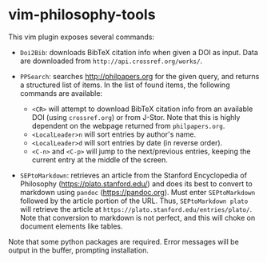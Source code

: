 # vim-philosophy-tools

This vim plugin exposes several commands:

- `Doi2Bib`: downloads BibTeX citation info when given a DOI as input. Data are
  downloaded from `http://api.crossref.org/works/`.

- `PPSearch`: searches <http://philpapers.org> for the given query, and returns
  a structured list of items. In the list of found items, the following
  commands are available:
    - `<CR>` will attempt to download BibTeX citation info from an available
      DOI (using `crossref.org`) or from J-Stor. Note that this is highly
      dependent on the webpage returned from `philpapers.org`.
    - `<LocalLeader>n` will sort entries by author's name.
    - `<LocalLeader>d` will sort entries by date (in reverse order).
    - `<C-n>` and `<C-p>` will jump to the next/previous entries, keeping the
      current entry at the middle of the screen.

- `SEPtoMarkdown`: retrieves an article from the Stanford Encyclopedia of
  Philosophy (<https://plato.stanford.edu/>) and does its best to convert to
  markdown using `pandoc` (<https://pandoc.org>). Must enter `SEPtoMarkdown`
  followed by the article portion of the URL. Thus, `SEPtoMarkdown plato` will
  retrieve the article at `https://plato.stanford.edu/entries/plato/`. Note
  that conversion to markdown is not perfect, and this will choke on document
  elements like tables.

Note that some python packages are required. Error messages will be output in
the buffer, prompting installation.

